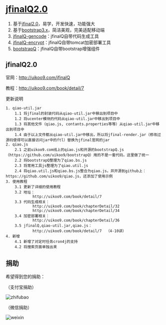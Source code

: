 [jfinalQ2.0](http://uikoo9.com/jfinalQ)
==========================================
1. 基于[jfinal2.0](http://www.jfinal.com/)，易学，开发快速，功能强大
2. 基于[bootstrap3.x](http://v3.bootcss.com/)，简洁美观，完美适配移动端
3. [jfinalQ-gencode](https://github.com/uikoo9/jfinalQ-gencode)：jfinalQ自带代码生成工具
4. [jfinalQ-encrypt](https://github.com/uikoo9/jfinalQ-encrypt)：jfinalQ自带tomcat加密部署工具
5. [bootstrapQ](http://uikoo9.com/bootstrapQ)：jfinalQ自带bootstrap增强组件

jfinalQ2.0
---
官网：http://uikoo9.com/jfinalQ

教程：http://uikoo9.com/book/detail/7

更新说明

	1. qiao-util.jar
		1.1 将jfinal的封装代码从qiao-util.jar中移出到项目中
		1.2 将ucenter模块的代码从qiao-util.jar中移出到项目中
		1.3 将其他文件（qiao.js, contants.properties等等）从qiao-util.jar中移出到项目中
		1.4 由于以上文件都从qiao-util.jar中移出，所以将jfinal-render.jar（修改过源码使得可以直接访问jar中的ftl）替换为jfinal官网的jar
	2. qiao.js
		2.1 之前uikoo9.com线上的qiao.js和开源的bootstrapQ.js（https://github.com/uikoo9/bootstrapQ）用的不是一套代码，这里做了统一
		2.2 将bootstrapQ整理为了qiao.bs.js
		2.3 将常用工具js整理为了qiao.util.js
		2.4 将qiao.util.js和qiao.bs.js整合为qiao.js，并开源到github上：https://github.com/uikoo9/qiao.js，还添加了使用示例
	3. 使用教程
		3.1 更新了详细的使用教程
		3.2 地址：
				http://uikoo9.com/book/detail/7
		3.3 代码生成相关：
				http://uikoo9.com/book/chapterDetail/32
				http://uikoo9.com/book/chapterDetail/34
		3.4 加密部署相关：
				http://uikoo9.com/book/chapterDetail/36
		3.5 jfinalQ,qiao-util.jar,qiao.js：
				http://uikoo9.com/book/detail/7  （4-10讲）
	4. 新增
		4.1 新增了对定时任务cron4j的支持
		4.2 将搜索页面单独出来

捐助
---
希望得到您的捐助：

（支付宝捐助）

![zhifubao](http://uikoo9.qiniudn.com/@/img/donate/zhifu2.png)

（微信捐助）

![weixin](http://uikoo9.qiniudn.com/@/img/donate/zhifu1.png)



